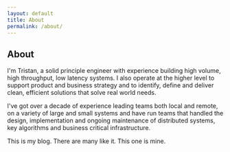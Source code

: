 ```yaml
---
layout: default
title: About
permalink: /about/
---
```


## About

I'm Tristan, a solid principle engineer with experience building high volume, high throughput, low latency systems. I also operate at the higher level to support product and business strategy and to identify, define and deliver clean, efficient solutions that solve real world needs. 

I've got over a decade of experience leading teams both local and remote, on a variety of large and small systems and have run teams that handled the design, implementation and ongoing maintenance of distributed systems, key algorithms and business critical infrastructure. 

This is my blog. There are many like it. This one is mine.